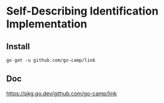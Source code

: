 # Self-Describing Identification Implementation

## Install

```
go get -u github.com/go-camp/link
```

## Doc

https://pkg.go.dev/github.com/go-camp/link
